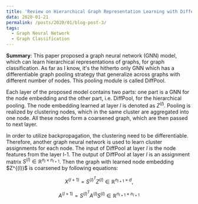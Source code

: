 ```yaml
---
title: 'Review on Hierarchical Graph Representation Learning with Differentiable Pooling'
data: 2020-01-21
permalink: /posts/2020/01/blog-post-3/
tags:
  - Graph Neural Network
  - Graph Classification
---
```


**Summary**: This paper proposed a graph neural network (GNN) model, which can learn hierarchical representations of graphs, for graph classification. As far as I know, it's the hitherto only GNN which has a differentiable graph pooling strategy that generalize across graphs with different number of nodes. This pooling module is called DiffPool.

Each layer of the proposed model contains two parts: one part is a GNN for the node embedding and the other part, i.e. DiffPool, for the hierarchical pooling. The node embedding learned at layer $l$ is denoted as $Z^{(l)}$. Pooling is realized by clustering nodes, which in the same cluster are aggregated into one node. All these nodes form a coarsened graph, which are then passed to next layer. 

In order to utilize backpropagation, the clustering need to be differentiable. Therefore, another graph neural network is used to learn cluster assignments for each node. The input of DiffPool at layer $l$ is the node features from the layer l-1. The output of DiffPool at layer $l$ is an assignment matrix $S^{(l)}\in \mathbb{R}^{n_l\times n_{l+1}}$. Then the graph with learned node embedding $Z^{(l))$ is coarsened by following equations:

$$X^{(l+1)}=S^{(l)}^TZ^{(l)} \in \mathbb{R}^{n_{l+1}\times d},$$

$$A^{(l+1)} = S^{(l)}^TA^{(l)}S^{(l)}\in \mathbb{R}^{n_{l+1}\times n_{l+1}}$$






